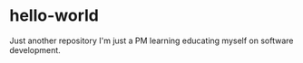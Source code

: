 # hello-world
Just another repository
I'm just a PM learning educating myself on software development.
